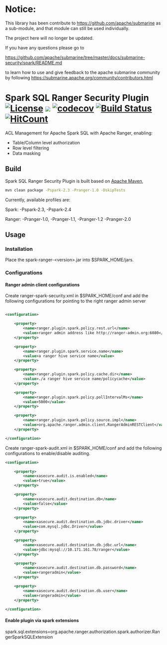 # Notice:

This library has been contribute to https://github.com/apache/submarine as a sub-module,
and that module can still be used individually.

The project here will no longer be updated.
 
If you have any questions please go to 

https://github.com/apache/submarine/tree/master/docs/submarine-security/spark/README.md

to learn how to use and give feedback to the apache submarine community by following 
https://submarine.apache.org/community/contributors.html


# Spark SQL Ranger Security Plugin [![License](https://img.shields.io/badge/license-Apache%202-4EB1BA.svg)](https://www.apache.org/licenses/LICENSE-2.0.html) [![](https://tokei.rs/b1/github/yaooqinn/spark-ranger)](https://github.com/yaooqinn/spark-ranger)  [![codecov](https://codecov.io/gh/yaooqinn/spark-ranger/branch/master/graph/badge.svg)](https://codecov.io/gh/yaooqinn/spark-ranger) [![Build Status](https://travis-ci.com/yaooqinn/spark-ranger.svg?branch=master)](https://travis-ci.com/yaooqinn/spark-ranger) [![HitCount](http://hits.dwyl.io/yaooqinn/spark-ranger.svg)](http://hits.dwyl.io/yaooqinn/spark-ranger)

ACL Management for Apache Spark SQL with Apache Ranger, enabling:

- Table/Column level authorization
- Row level filtering
- Data masking

## Build
Spark SQL Ranger Security Plugin is built based on [Apache Maven](http://maven.apache.org),

```bash
mvn clean package -Pspark-2.3 -Pranger-1.0 -DskipTests
```

Currently, available profiles are:

Spark: -Pspark-2.3, -Pspark-2.4

Ranger: -Pranger-1.0, -Pranger-1.1, -Pranger-1.2 -Pranger-2.0

## Usage

### Installation

Place the spark-ranger-&lt;version&gt;.jar into $SPARK_HOME/jars.

### Configurations

#### Ranger admin client configurations

Create ranger-spark-security.xml in $SPARK_HOME/conf and add the following configurations for pointing to the right ranger admin server

```xml

<configuration>

    <property>
        <name>ranger.plugin.spark.policy.rest.url</name>
        <value>ranger admin address like http://ranger-admin.org:6080</value>
    </property>

    <property>
        <name>ranger.plugin.spark.service.name</name>
        <value>a ranger hive service name</value>
    </property>

    <property>
        <name>ranger.plugin.spark.policy.cache.dir</name>
        <value>./a ranger hive service name/policycache</value>
    </property>

    <property>
        <name>ranger.plugin.spark.policy.pollIntervalMs</name>
        <value>5000</value>
    </property>

    <property>
        <name>ranger.plugin.spark.policy.source.impl</name>
        <value>org.apache.ranger.admin.client.RangerAdminRESTClient</value>
    </property>

</configuration>
```

Create ranger-spark-audit.xml in $SPARK_HOME/conf and add the following configurations to enable/disable auditing.

```xml
<configuration>

    <property>
        <name>xasecure.audit.is.enabled</name>
        <value>true</value>
    </property>

    <property>
        <name>xasecure.audit.destination.db</name>
        <value>false</value>
    </property>

    <property>
        <name>xasecure.audit.destination.db.jdbc.driver</name>
        <value>com.mysql.jdbc.Driver</value>
    </property>

    <property>
        <name>xasecure.audit.destination.db.jdbc.url</name>
        <value>jdbc:mysql://10.171.161.78/ranger</value>
    </property>

    <property>
        <name>xasecure.audit.destination.db.password</name>
        <value>rangeradmin</value>
    </property>

    <property>
        <name>xasecure.audit.destination.db.user</name>
        <value>rangeradmin</value>
    </property>

</configuration>

```

#### Enable plugin via spark extensions

spark.sql.extensions=org.apache.ranger.authorization.spark.authorizer.RangerSparkSQLExtension
